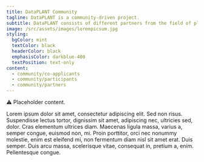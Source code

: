 ```yaml
---
title: DataPLANT Community
tagline: DataPLANT is a community-driven project.
subtitle: DataPLANT consists of different partners from the field of plant research.
image: /src/assets/images/lorempicsum.jpg
styling:
  bgColor: mint
  textColor: black
  headerColor: black
  emphasisColor: darkblue-400
  textPosition: text-only
content: 
  - community/co-applicants
  - community/participants
  - community/partners
---
```


⚠️ Placeholder content.

Lorem ipsum dolor sit amet, consectetur adipiscing elit. Sed non risus. Suspendisse lectus tortor, dignissim sit amet, adipiscing nec, ultricies sed, dolor. Cras elementum ultrices diam. Maecenas ligula massa, varius a, semper congue, euismod non, mi. Proin porttitor, orci nec nonummy molestie, enim est eleifend mi, non fermentum diam nisl sit amet erat. Duis semper. Duis arcu massa, scelerisque vitae, consequat in, pretium a, enim. Pellentesque congue.